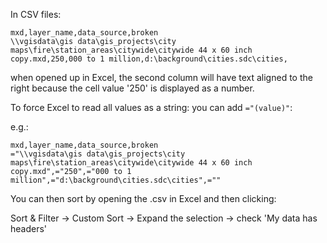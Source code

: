 In CSV files:

```
mxd,layer_name,data_source,broken
\\vgisdata\gis data\gis_projects\city maps\fire\station_areas\citywide\citywide 44 x 60 inch copy.mxd,250,000 to 1 million,d:\background\cities.sdc\cities,
```

when opened up in Excel, the second column will have text aligned to the right because the cell value '250' is displayed as a number.

To force Excel to read all values as a string: you can add `="(value)"`:

e.g.:

```
mxd,layer_name,data_source,broken
="\\vgisdata\gis data\gis_projects\city maps\fire\station_areas\citywide\citywide 44 x 60 inch copy.mxd",="250",="000 to 1 million",="d:\background\cities.sdc\cities",=""
```

You can then sort by opening the .csv in Excel and then clicking:

Sort & Filter -> Custom Sort -> Expand the selection -> check 'My data has headers'
